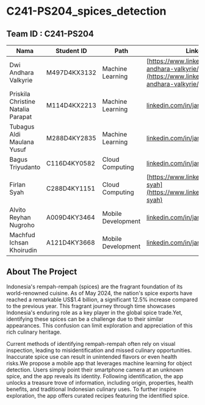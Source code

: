 # C241-PS204_spices_detection

## Team ID : C241-PS204

| Nama          | Student ID | Path              | LinkedIn                                      |
|---------------|------------|-------------------|-----------------------------------------------|
| Dwi Andhara Valkyrie      | M497D4KX3132  | Machine Learning  | [https://www.linkedin.com/in/dwi-andhara-valkyrie/](https://www.linkedin.com/in/dwi-andhara-valkyrie/) |
| Priskila Christine Natalia Parapat    | M114D4KX2213  | Machine Learning| [linkedin.com/in/janesmith](https://linkedin.com/in/janesmith) |
| Tubagus Aldi Maulana Yusuf    | M288D4KY2835  | Machine Learning| [linkedin.com/in/janesmith](https://linkedin.com/in/janesmith) |
| Bagus Triyudanto    | C116D4KY0582  | Cloud Computing| [linkedin.com/in/janesmith](https://linkedin.com/in/janesmith) |
| Firlan Syah    |  C288D4KY1151  | Cloud Computing| [https://www.linkedin.com/in/firlan-syah](https://www.linkedin.com/in/firlan-syah) |
| Alvito Reyhan Nugroho    | A009D4KY3464  | Mobile Development| [linkedin.com/in/janesmith](https://linkedin.com/in/janesmith) |
| Machfud Ichsan Khoirudin    | A121D4KY3668  | Mobile Development| [linkedin.com/in/janesmith](https://linkedin.com/in/janesmith) |


## About The Project
Indonesia's rempah-rempah (spices) are the fragrant foundation of its world-renowned cuisine. As of May 2024, the nation's spice exports have reached a remarkable US$1.4 billion, a significant 12.5% increase compared to the previous year. This fragrant journey through time showcases Indonesia's enduring role as a key player in the global spice trade.Yet, identifying these spices can be a challenge due to their similar appearances. This confusion can limit exploration and appreciation of this rich culinary heritage.

Current methods of identifying rempah-rempah often rely on visual inspection, leading to misidentification and missed culinary opportunities. Inaccurate spice use can result in unintended flavors or even health risks.We propose a mobile app that leverages machine learning for object detection. Users simply point their smartphone camera at an unknown spice, and the app reveals its identity.  Following identification, the app unlocks a treasure trove of information, including origin, properties, health benefits, and traditional Indonesian culinary uses. To further inspire exploration, the app offers curated recipes featuring the identified spice.
